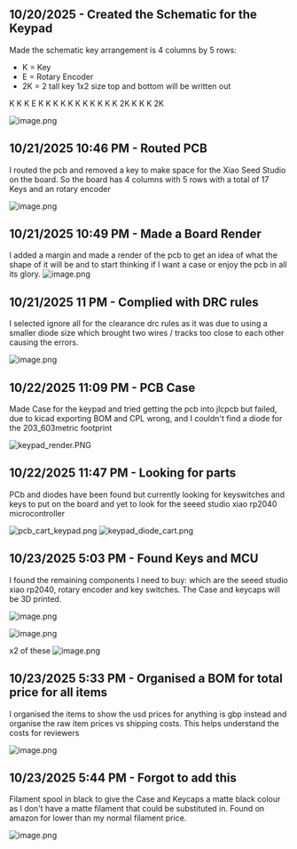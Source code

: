 <!--
  ===================    !!READ THIS NOTICE!!   ====================
  DO NOT edit this file manually. Your changes WILL BE OVERWRITTEN!
  This journal is auto generated and updated by Hack Club Blueprint.
  To edit this file, please edit your journal entries on Blueprint.
  ==================================================================
-->

## 10/20/2025 - Created the Schematic for the Keypad  

Made the schematic key arrangement is 4 columns by 5 rows:
- K = Key 
- E = Rotary Encoder
- 2K = 2 tall key 1x2 size top and bottom will be written out

K K K E
K K K K
K K K K
K K K 2K
K K K 2K

![image.png](https://blueprint.hackclub.com/user-attachments/blobs/proxy/eyJfcmFpbHMiOnsiZGF0YSI6Mzg2MSwicHVyIjoiYmxvYl9pZCJ9fQ==--5082a32cdb9cd73dcb16b6cca413be0df7f70bc9/image.png)

  

## 10/21/2025 10:46 PM - Routed PCB  

I routed the pcb and removed a key to make space for the Xiao Seed Studio on the board. So the board has 4 columns with 5 rows with a total of 17 Keys and an rotary encoder

![image.png](https://blueprint.hackclub.com/user-attachments/blobs/proxy/eyJfcmFpbHMiOnsiZGF0YSI6NDE5OCwicHVyIjoiYmxvYl9pZCJ9fQ==--9d9f18383b22380799a0eb291931b6e3d59c409e/image.png)
  

## 10/21/2025 10:49 PM - Made a Board Render  

I added a margin and made a render of the pcb to get an idea of what the shape of it will be and to start thinking if I want a case or enjoy the pcb in all its glory. 
![image.png](https://blueprint.hackclub.com/user-attachments/blobs/proxy/eyJfcmFpbHMiOnsiZGF0YSI6NDE5OSwicHVyIjoiYmxvYl9pZCJ9fQ==--9bd3bd934de4f6e44229f92ebe4e8b6d0dc4f0ed/image.png)
  

## 10/21/2025 11 PM - Complied with DRC rules  

I selected ignore all for the clearance drc rules as it was due to using a smaller diode size which brought two wires / tracks too close to each other causing the errors.

![image.png](https://blueprint.hackclub.com/user-attachments/blobs/proxy/eyJfcmFpbHMiOnsiZGF0YSI6NDIwMCwicHVyIjoiYmxvYl9pZCJ9fQ==--34b1a3d51dd9bb604635d82c330bde3cf690fb14/image.png)
  

## 10/22/2025 11:09 PM - PCB Case  

Made Case for the keypad and tried getting the pcb into jlcpcb but failed, due to kicad exporting BOM and CPL wrong, and I couldn't find a diode for the 203_603metric footprint

![keypad_render.PNG](https://blueprint.hackclub.com/user-attachments/blobs/proxy/eyJfcmFpbHMiOnsiZGF0YSI6NDU3NSwicHVyIjoiYmxvYl9pZCJ9fQ==--796f47a034207fa8d8725a98c5f8fb3c63625839/keypad_render.PNG)
  

## 10/22/2025 11:47 PM - Looking for parts  

PCb and diodes have been found but currently looking for keyswitches and keys to put on the board and yet to look for the seeed studio xiao rp2040 microcontroller

![pcb_cart_keypad.png](https://blueprint.hackclub.com/user-attachments/blobs/proxy/eyJfcmFpbHMiOnsiZGF0YSI6NDU3NywicHVyIjoiYmxvYl9pZCJ9fQ==--12b75ea97dfb95c1f8b19e1f509aadf93d3e0d84/pcb_cart_keypad.png)
![keypad_diode_cart.png](https://blueprint.hackclub.com/user-attachments/blobs/proxy/eyJfcmFpbHMiOnsiZGF0YSI6NDU3NiwicHVyIjoiYmxvYl9pZCJ9fQ==--c806f93c4a0e785a24e2fecf93ceffc7265b1a92/keypad_diode_cart.png)
  

## 10/23/2025 5:03 PM - Found Keys and MCU  

I found the remaining components I need to buy: which are the seeed studio xiao rp2040, rotary encoder and key switches. The Case and keycaps will be 3D printed.

![image.png](https://blueprint.hackclub.com/user-attachments/blobs/proxy/eyJfcmFpbHMiOnsiZGF0YSI6NDgwNiwicHVyIjoiYmxvYl9pZCJ9fQ==--308d3bea2d686cae4c52bc7fb1cc5c241856effe/image.png)

![image.png](https://blueprint.hackclub.com/user-attachments/blobs/proxy/eyJfcmFpbHMiOnsiZGF0YSI6NDgwOCwicHVyIjoiYmxvYl9pZCJ9fQ==--220a40071f24c1dbe8239a995a0095b2ebc54730/image.png)

x2 of these
![image.png](https://blueprint.hackclub.com/user-attachments/blobs/proxy/eyJfcmFpbHMiOnsiZGF0YSI6NDgwNywicHVyIjoiYmxvYl9pZCJ9fQ==--6bba8ae628064c4392064e745e8ebb99b3baf309/image.png)

  

## 10/23/2025 5:33 PM - Organised a BOM for total price for all items  

I organised the items to show the usd prices for anything is gbp instead and organise the raw item prices vs shipping costs. This helps understand the costs for reviewers

![image.png](https://blueprint.hackclub.com/user-attachments/blobs/proxy/eyJfcmFpbHMiOnsiZGF0YSI6NDgxNSwicHVyIjoiYmxvYl9pZCJ9fQ==--95fa9acd18bc9294a5428dfd97610fa0e5b55bad/image.png)
  

## 10/23/2025 5:44 PM - Forgot to add this  

Filament spool in black to give the Case and Keycaps a matte black colour as I don't have a matte filament that could be substituted in. Found on amazon for lower than my normal filament price.

![image.png](https://blueprint.hackclub.com/user-attachments/blobs/proxy/eyJfcmFpbHMiOnsiZGF0YSI6NDgxOSwicHVyIjoiYmxvYl9pZCJ9fQ==--954c286d6dbf714512811814aa411085a5e7a2e9/image.png)
   

